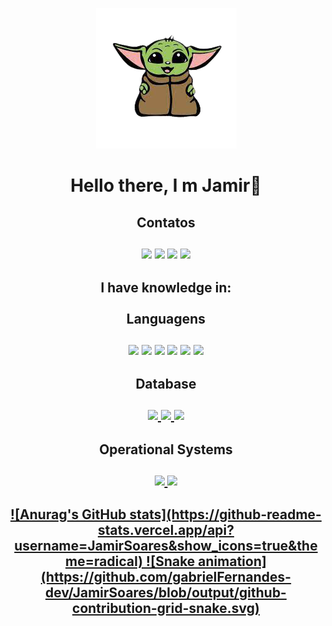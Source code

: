 <div align="center">
    <p>
        <img src="Imagens/yoda.png" />
    </p>
    <h1>
        Hello there, I m Jamir🖖
    </h1>
    <h2>
        Contatos<br><br>
        <a href="https://api.whatsapp.com/send?phone=5531982693558" target="_blank"><img src="https://img.shields.io/badge/WhatsApp-25D366?style=for-the-badge&logo=whatsapp&logoColor=white" target="_blank"></a>
        <a href="https://www.hostinger.com.br/tutoriais/o-que-e-html-conceitos-basicos"><img src="https://img.shields.io/badge/Gmail-D14836?style=for-the-badge&logo=gmail&logoColor=white" target="_blank"></a>
        <a href="https://www.linkedin.com/in/jamir-rodrigues/" target="_blank"><img src="https://img.shields.io/badge/-LinkedIn-%230077B5?style=for-the-badge&logo=linkedin&logoColor=white" target="_blank"></a>
        <a href="https://github.com/JamirSoares" target="_blank"><img src="https://img.shields.io/badge/GitHub-100000?style=for-the-badge&logo=github&logoColor=white" target="_blank"></a>
    </h2>
    <h2>
        I have knowledge in:<br><br> Languagens<br><br>
        <a href="https://www.python.org" target="_blank"><img src="https://img.shields.io/badge/Python-3776AB?style=for-the-badge&logo=python&logoColor=white" target="_blank"></a>
        <a href="https://developer.mozilla.org/pt-BR/docs/Web/HTML"><img src="https://img.shields.io/badge/HTML-239120?style=for-the-badge&logo=html5&logoColor=white" target="_blank"></a>
        <a href=https://developer.mozilla.org/pt-BR/docs/Web/CSS " target="_blank "><img src="https://img.shields.io/badge/CSS-239120?&style=for-the-badge&logo=css3&logoColor=white " target="_blank "></a>
        <a href="https://developer.mozilla.org/pt-BR/docs/Web/JavaScript " target="_blank "><img src="https://img.shields.io/badge/JavaScript-F7DF1E?style=for-the-badge&logo=javascript&logoColor=black " target="_blank "></a>
        <a href="https://nodejs.org/en/ " target="_blank "><img src="https://img.shields.io/badge/Node.js-43853D?style=for-the-badge&logo=node.js&logoColor=white " target="_blank "></a>
        <a href="https://www.oracle.com/java/technologies/downloads/ " target="_blank "><img src="https://img.shields.io/badge/Java-ED8B00?style=for-the-badge&logo=java&logoColor=white " target="_blank "></a>
    </h2>
    <h2>
        Database<br><br>
        <a href="https://mariadb.org " target="_blank "><img src="https://img.shields.io/badge/MariaDB-01529E?style=for-the-badge&logo=mariadb&logoColor=white " alt=" ">
        <a href="https://www.mysql.com " target="_blank "><img src="https://img.shields.io/badge/MySQL-00000F?style=for-the-badge&logo=mysql&logoColor=white " alt=" ">
        <a href="https://www.microsoft.com/pt-br/sql-server/sql-server-downloads " target="_blank "><img src="https://img.shields.io/badge/Microsoft_SQL_Server-CC2927?style=for-the-badge&logo=microsoft-sql-server&logoColor=white " alt=" "></a>
    </h2>
    <h2>
        Operational Systems<br><br>
        <img src="https://img.shields.io/badge/Windows-017AD7?style=for-the-badge&logo=windows&logoColor=white " alt=" "><a href="https://www.microsoft.com/pt-br/windows/windows-11 " target="_blank ">
        <img src="https://img.shields.io/badge/Linux-E34F26?style=for-the-badge&logo=linux&logoColor=black " alt=" "><a href="https://archlinux.org " target="_blank ">
    </h2>
  <h2>
    ![Anurag's GitHub stats](https://github-readme-stats.vercel.app/api?username=JamirSoares&show_icons=true&theme=radical)
    ![Snake animation](https://github.com/gabrielFernandes-dev/JamirSoares/blob/output/github-contribution-grid-snake.svg)
  </h2>
</div>